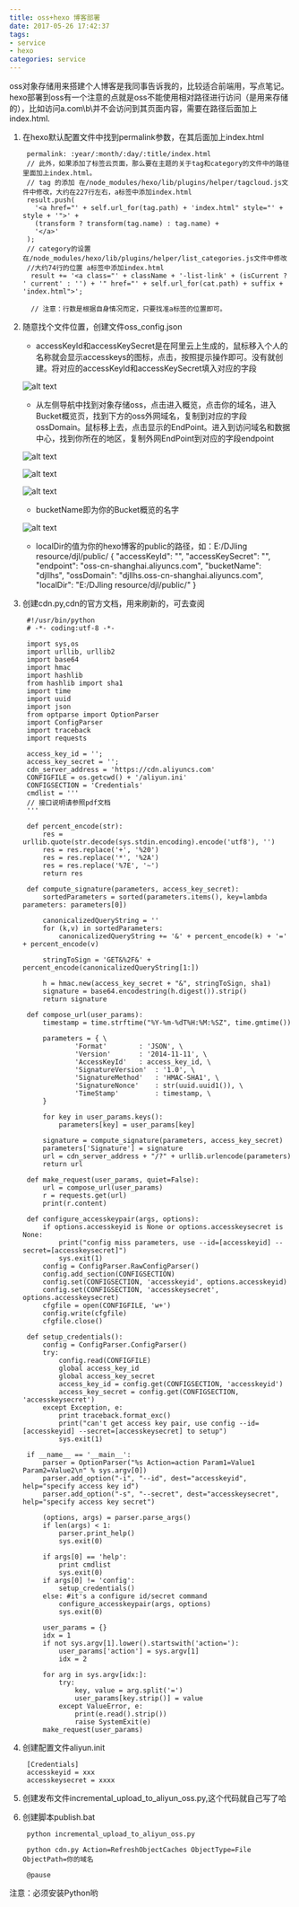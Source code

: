 ```yaml
---
title: oss+hexo 博客部署
date: 2017-05-26 17:42:37
tags:
- service
- hexo
categories: service
---
```

oss对象存储用来搭建个人博客是我同事告诉我的，比较适合前端用，写点笔记。hexo部署到oss有一个注意的点就是oss不能使用相对路径进行访问（是用来存储的），比如访问a.com\b\并不会访问到其页面内容，需要在路径后面加上index.html.
<!--- more --->

1. 在hexo默认配置文件中找到permalink参数，在其后面加上index.html

        permalink: :year/:month/:day/:title/index.html
        // 此外，如果添加了标签云页面，那么要在主题的关于tag和category的文件中的路径里面加上index.html。
        // tag 的添加 在/node_modules/hexo/lib/plugins/helper/tagcloud.js文件中修改，大约在227行左右，a标签中添加index.html
        result.push(
          '<a href="' + self.url_for(tag.path) + 'index.html" style="' + style + '">' +
          (transform ? transform(tag.name) : tag.name) +
          '</a>'
        );
        // category的设置 在/node_modules/hexo/lib/plugins/helper/list_categories.js文件中修改
        //大约74行的位置 a标签中添加index.html
         result += '<a class="' + className + '-list-link' + (isCurrent ? ' current' : '') + '" href="' + self.url_for(cat.path) + suffix + 'index.html">';

         // 注意：行数是根据自身情况而定，只要找准a标签的位置即可。

2. 随意找个文件位置，创建文件oss_config.json

    + accessKeyId和accessKeySecret是在阿里云上生成的，鼠标移入个人的名称就会显示accesskeys的图标，点击，按照提示操作即可。没有就创建。将对应的accessKeyId和accessKeySecret填入对应的字段

    ![alt text](/images/1.png)

    + 从左侧导航中找到对象存储oss，点击进入概览，点击你的域名，进入Bucket概览页，找到下方的oss外网域名，复制到对应的字段ossDomain。鼠标移上去，点击显示的EndPoint。进入到访问域名和数据中心，找到你所在的地区，复制外网EndPoint到对应的字段endpoint

    ![alt text](/images/2.png)

    ![alt text](/images/3.png)

    ![alt text](/images/4.png)

    + bucketName即为你的Bucket概览的名字

    ![alt text](/images/5.png)

    + localDir的值为你的hexo博客的public的路径，如：E:/DJling resource/djl/public/
          {
          "accessKeyId": "",
          "accessKeySecret": "",
          "endpoint": "oss-cn-shanghai.aliyuncs.com",
          "bucketName": "djllhs",
          "ossDomain": "djllhs.oss-cn-shanghai.aliyuncs.com",
          "localDir": "E:/DJling resource/djl/public/"
          }

3. 创建cdn.py,cdn的官方文档，用来刷新的，可去查阅

        #!/usr/bin/python
        # -*- coding:utf-8 -*-

        import sys,os
        import urllib, urllib2
        import base64
        import hmac
        import hashlib
        from hashlib import sha1
        import time
        import uuid
        import json
        from optparse import OptionParser
        import ConfigParser
        import traceback
        import requests

        access_key_id = '';
        access_key_secret = '';
        cdn_server_address = 'https://cdn.aliyuncs.com'
        CONFIGFILE = os.getcwd() + '/aliyun.ini'
        CONFIGSECTION = 'Credentials'
        cmdlist = '''
        // 接口说明请参照pdf文档
        '''

        def percent_encode(str):
            res = urllib.quote(str.decode(sys.stdin.encoding).encode('utf8'), '')
            res = res.replace('+', '%20')
            res = res.replace('*', '%2A')
            res = res.replace('%7E', '~')
            return res

        def compute_signature(parameters, access_key_secret):
            sortedParameters = sorted(parameters.items(), key=lambda parameters: parameters[0])

            canonicalizedQueryString = ''
            for (k,v) in sortedParameters:
                canonicalizedQueryString += '&' + percent_encode(k) + '=' + percent_encode(v)

            stringToSign = 'GET&%2F&' + percent_encode(canonicalizedQueryString[1:])

            h = hmac.new(access_key_secret + "&", stringToSign, sha1)
            signature = base64.encodestring(h.digest()).strip()
            return signature

        def compose_url(user_params):
            timestamp = time.strftime("%Y-%m-%dT%H:%M:%SZ", time.gmtime())

            parameters = { \
                    'Format'        : 'JSON', \
                    'Version'       : '2014-11-11', \
                    'AccessKeyId'   : access_key_id, \
                    'SignatureVersion'  : '1.0', \
                    'SignatureMethod'   : 'HMAC-SHA1', \
                    'SignatureNonce'    : str(uuid.uuid1()), \
                    'TimeStamp'         : timestamp, \
            }

            for key in user_params.keys():
                parameters[key] = user_params[key]

            signature = compute_signature(parameters, access_key_secret)
            parameters['Signature'] = signature
            url = cdn_server_address + "/?" + urllib.urlencode(parameters)
            return url

        def make_request(user_params, quiet=False):
            url = compose_url(user_params)
            r = requests.get(url)
            print(r.content)

        def configure_accesskeypair(args, options):
            if options.accesskeyid is None or options.accesskeysecret is None:
                print("config miss parameters, use --id=[accesskeyid] --secret=[accesskeysecret]")
                sys.exit(1)
            config = ConfigParser.RawConfigParser()
            config.add_section(CONFIGSECTION)
            config.set(CONFIGSECTION, 'accesskeyid', options.accesskeyid)
            config.set(CONFIGSECTION, 'accesskeysecret', options.accesskeysecret)
            cfgfile = open(CONFIGFILE, 'w+')
            config.write(cfgfile)
            cfgfile.close()

        def setup_credentials():
            config = ConfigParser.ConfigParser()
            try:
                config.read(CONFIGFILE)
                global access_key_id
                global access_key_secret
                access_key_id = config.get(CONFIGSECTION, 'accesskeyid')
                access_key_secret = config.get(CONFIGSECTION, 'accesskeysecret')
            except Exception, e:
                print traceback.format_exc()
                print("can't get access key pair, use config --id=[accesskeyid] --secret=[accesskeysecret] to setup")
                sys.exit(1)

        if __name__ == '__main__':
            parser = OptionParser("%s Action=action Param1=Value1 Param2=Value2\n" % sys.argv[0])
            parser.add_option("-i", "--id", dest="accesskeyid", help="specify access key id")
            parser.add_option("-s", "--secret", dest="accesskeysecret", help="specify access key secret")

            (options, args) = parser.parse_args()
            if len(args) < 1:
                parser.print_help()
                sys.exit(0)

            if args[0] == 'help':
                print cmdlist
                sys.exit(0)
            if args[0] != 'config':
                setup_credentials()
            else: #it's a configure id/secret command
                configure_accesskeypair(args, options)
                sys.exit(0)

            user_params = {}
            idx = 1
            if not sys.argv[1].lower().startswith('action='):
                user_params['action'] = sys.argv[1]
                idx = 2

            for arg in sys.argv[idx:]:
                try:
                    key, value = arg.split('=')
                    user_params[key.strip()] = value
                except ValueError, e:
                    print(e.read().strip())
                    raise SystemExit(e)
            make_request(user_params)

4. 创建配置文件aliyun.init

        [Credentials]
        accesskeyid = xxx
        accesskeysecret = xxxx
5. 创建发布文件incremental_upload_to_aliyun_oss.py,这个代码就自己写了哈
6. 创建脚本publish.bat

        python incremental_upload_to_aliyun_oss.py

        python cdn.py Action=RefreshObjectCaches ObjectType=File ObjectPath=你的域名

        @pause

注意：必须安装Python哟
